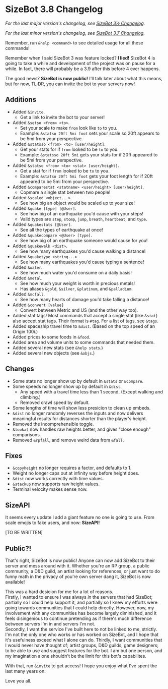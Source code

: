 # SizeBot 3.8 Changelog

*For the last major version's changelog, see [SizeBot 3½ Changelog](https://github.com/sizedev/SizeBot/blob/master/changelogs/3.5.md).*

*For the last minor version's changelog, see [SizeBot 3.7 Changelog](https://github.com/sizedev/SizeBot/blob/master/changelogs/3.7.md).*

Remember, run `&help <command>` to see detailed usage for all these commands!

Remember when I said SizeBot 3 was feature locked? **I lied!** SizeBot 4 is going to take a while and development of the project was on pause for a while. In fact, there will probably be a 3.9 after this before 4 ever happens.

The good news? **SizeBot is now public!** I'll talk later about what this means, but for now, TL:DR, you can invite the bot to your servers now!

## Additions
- Added `&invite`.
    - Get a link to invite the bot to your server!
- Added `&setso <from> <to>`.
    - Set your scale to make `from` look like `to` to you.
    - Example: `&statso 20ft 5mi foot` sets your scale so 20ft appears to be 5mi from your perspective.
- Added `&statsso <from> <to> [user/height]`.
    - Get your stats for if `from` looked to be `to` to you.
    - Example: `&statsso 20ft 5mi` gets your stats for if 20ft appeared to be 5mi from your perspective.
- Added `&statso <from> <to> <stat> [user/height]`.
    - Get a stat for if `from` looked to be `to` to you.
    - Example: `&statso 20ft 5mi foot` gets your foot length for if 20ft appeared to be 5mi from your perspective.
- Added `&comparestat <statname> <user/height> [user/height]`.
    - Copmare a single stat between two people!
- Added `&scaled <object...>`.
    - See how big an object would be scaled up to your size!
- Added `&quake [type] [@User]`.
    - See how big of an earthquake you'd cause with your steps!
    - Valid types are `step`, `stomp`, `jump`, `breath`, `heartbeat`, and `type`.
- Added `&quakestats [@User]`.
    - See all the types of earthquake at once!
- Added `&quakecompare <@User> [type]`.
    - See how big of an earthquake someone would cause for you!
- Added `&quakewalk <dist>`.
    - See how many earthquakes you'd cause walking a distance!
- Added `&quaketype <string...>`
    - See how many earthquakes you'd cause typing a sentence!
- Added `&water`.
    - See how much water you'd consume on a daily basis!
- Added `&metal`.
    - See how much your weight is worth in precious metals!
    - Has aliases `&gold`, `&silver`, `&platinum`, and `&palladium`.
- Added `&mcfall`.
    - See how many hearts of damage you'd take falling a distance!
- Added `&convert [value]`
    - Convert between Metric and US (and the other way too).
- Added stat tags! Most commands that accept a single stat (like `&stat`) also accept stat tags. Their format is `#tag`. For a list of tags, see `&tags`.
- Added spaceship travel time to `&dist`. (Based on the top speed of an Origin 100i.)
- Added prices to some foods in `&food`.
- Added area and volume units to some commands that needed them.
- Added several new stats (see `&help stats`.)
- Added several new objects (see `&objs`.)

## Changes
- Some stats no longer show up by default in `&stats` or `&compare`.
- Some speeds no longer show up by default in `&dist`.
    - Any speed with a travel time less than 1 second. (Except walking and climbing.)
    - Removed crawl speed by default.
- Some lengths of time will show less presicion to clean up embeds.
- `&dist` no longer randomly reverses the inputs and now delivers meaningful results for distances shorter than the player's height.
- Removed the incomprehensible toggle.
- `&lookat` now handles raw heights better, and gives "close enough" comparisons.
- Removed `&rpfall`, and remove weird data from `&fall`.

## Fixes
- `&copyheight` no longer requires a factor, and defaults to 1.
- Weight no longer caps out at infinity way before height does.
- `&dist` now works correctly with time values.
- `&stackup` now supports raw height values.
- Terminal velocity makes sense now.

## SizeAPI
It seems every update I add a giant feature no one is going to use. From scale emojis to fake users, and now: **SizeAPI!**

[TO BE WRITTEN]

## Public?!
That's right, SizeBot is now public! Anyone can now add SizeBot to their server and mess around with it. Whether you're an RP group, a public community, a D&D guild, an artist looking for references, or just want to do funny math in the privacy of you're own server dang it, SizeBot is now available!

This was a hard desicion for me for a lot of reasons.  
Firstly, I wanted to ensure I was always *in* the servers that had SizeBot; partially so I could help support it, and partially so I knew my efforts were going towards communities that I could help directly. However, now, my involvement with any communities has become largely diminished, and it feels disingenious to continue pretending as if there's much difference between servers I'm in and servers I'm not.  
Secondly, I want the service I've built here to not be linked to me, strictly. I'm not the only one who works or has worked on SizeBot, and I hope that it's usefulness exceed what I alone can do.
Thirdly, I want communities that I would never have thought of; artist groups, D&D guilds, game designers; to be able to use and suggest features for the bot. I am but one person, and my imagination alone shouldn't be the limit for this bot's capabilites.

With that, run `&invite` to get access! I hope you enjoy what I've spent the last many years on.

Love you all.
